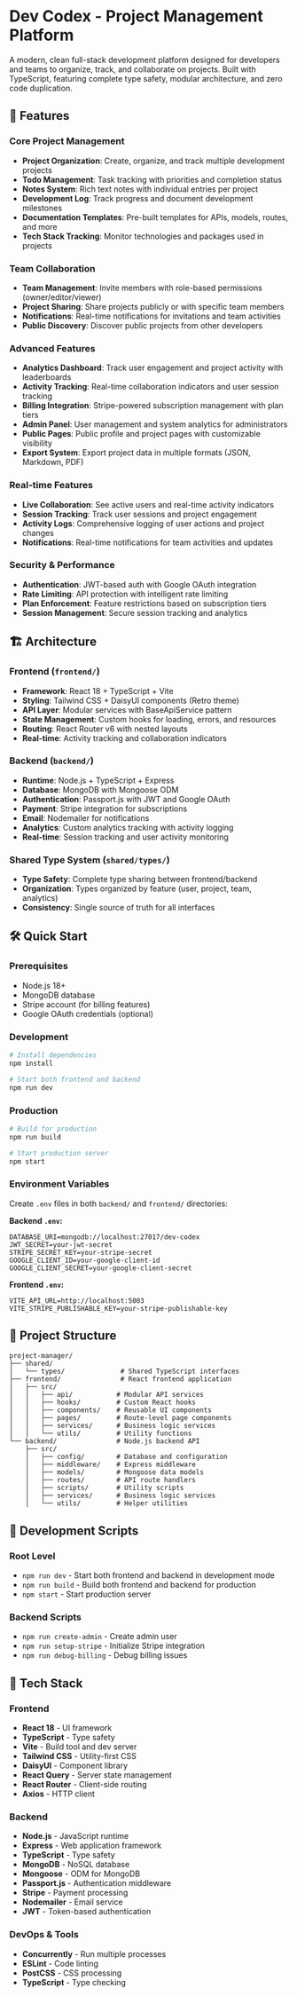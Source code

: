 # Dev Codex - Project Management Platform

A modern, clean full-stack development platform designed for developers and teams to organize, track, and collaborate on projects. Built with TypeScript, featuring complete type safety, modular architecture, and zero code duplication.

## 🚀 Features

### Core Project Management
- **Project Organization**: Create, organize, and track multiple development projects
- **Todo Management**: Task tracking with priorities and completion status  
- **Notes System**: Rich text notes with individual entries per project
- **Development Log**: Track progress and document development milestones
- **Documentation Templates**: Pre-built templates for APIs, models, routes, and more
- **Tech Stack Tracking**: Monitor technologies and packages used in projects

### Team Collaboration
- **Team Management**: Invite members with role-based permissions (owner/editor/viewer)
- **Project Sharing**: Share projects publicly or with specific team members
- **Notifications**: Real-time notifications for invitations and team activities
- **Public Discovery**: Discover public projects from other developers

### Advanced Features
- **Analytics Dashboard**: Track user engagement and project activity with leaderboards
- **Activity Tracking**: Real-time collaboration indicators and user session tracking
- **Billing Integration**: Stripe-powered subscription management with plan tiers
- **Admin Panel**: User management and system analytics for administrators
- **Public Pages**: Public profile and project pages with customizable visibility
- **Export System**: Export project data in multiple formats (JSON, Markdown, PDF)

### Real-time Features
- **Live Collaboration**: See active users and real-time activity indicators
- **Session Tracking**: Track user sessions and project engagement
- **Activity Logs**: Comprehensive logging of user actions and project changes
- **Notifications**: Real-time notifications for team activities and updates

### Security & Performance
- **Authentication**: JWT-based auth with Google OAuth integration
- **Rate Limiting**: API protection with intelligent rate limiting
- **Plan Enforcement**: Feature restrictions based on subscription tiers
- **Session Management**: Secure session tracking and analytics

## 🏗️ Architecture

### Frontend (`frontend/`)
- **Framework**: React 18 + TypeScript + Vite
- **Styling**: Tailwind CSS + DaisyUI components (Retro theme)
- **API Layer**: Modular services with BaseApiService pattern
- **State Management**: Custom hooks for loading, errors, and resources
- **Routing**: React Router v6 with nested layouts
- **Real-time**: Activity tracking and collaboration indicators

### Backend (`backend/`)
- **Runtime**: Node.js + TypeScript + Express
- **Database**: MongoDB with Mongoose ODM
- **Authentication**: Passport.js with JWT and Google OAuth
- **Payment**: Stripe integration for subscriptions
- **Email**: Nodemailer for notifications
- **Analytics**: Custom analytics tracking with activity logging
- **Real-time**: Session tracking and user activity monitoring

### Shared Type System (`shared/types/`)
- **Type Safety**: Complete type sharing between frontend/backend
- **Organization**: Types organized by feature (user, project, team, analytics)
- **Consistency**: Single source of truth for all interfaces

## 🛠️ Quick Start

### Prerequisites
- Node.js 18+
- MongoDB database
- Stripe account (for billing features)
- Google OAuth credentials (optional)

### Development
```bash
# Install dependencies
npm install

# Start both frontend and backend
npm run dev
```

### Production
```bash
# Build for production
npm run build

# Start production server
npm start
```

### Environment Variables
Create `.env` files in both `backend/` and `frontend/` directories:

**Backend `.env`:**
```env
DATABASE_URI=mongodb://localhost:27017/dev-codex
JWT_SECRET=your-jwt-secret
STRIPE_SECRET_KEY=your-stripe-secret
GOOGLE_CLIENT_ID=your-google-client-id
GOOGLE_CLIENT_SECRET=your-google-client-secret
```

**Frontend `.env`:**
```env
VITE_API_URL=http://localhost:5003
VITE_STRIPE_PUBLISHABLE_KEY=your-stripe-publishable-key
```

## 📁 Project Structure

```
project-manager/
├── shared/
│   └── types/              # Shared TypeScript interfaces
├── frontend/               # React frontend application
│   ├── src/
│   │   ├── api/           # Modular API services
│   │   ├── hooks/         # Custom React hooks
│   │   ├── components/    # Reusable UI components
│   │   ├── pages/         # Route-level page components
│   │   ├── services/      # Business logic services
│   │   └── utils/         # Utility functions
└── backend/               # Node.js backend API
    ├── src/
    │   ├── config/        # Database and configuration
    │   ├── middleware/    # Express middleware
    │   ├── models/        # Mongoose data models
    │   ├── routes/        # API route handlers
    │   ├── scripts/       # Utility scripts
    │   ├── services/      # Business logic services
    │   └── utils/         # Helper utilities
```

## 🔧 Development Scripts

### Root Level
- `npm run dev` - Start both frontend and backend in development mode
- `npm run build` - Build both frontend and backend for production
- `npm start` - Start production server

### Backend Scripts
- `npm run create-admin` - Create admin user
- `npm run setup-stripe` - Initialize Stripe integration
- `npm run debug-billing` - Debug billing issues

## 🚀 Tech Stack

### Frontend
- **React 18** - UI framework
- **TypeScript** - Type safety
- **Vite** - Build tool and dev server  
- **Tailwind CSS** - Utility-first CSS
- **DaisyUI** - Component library
- **React Query** - Server state management
- **React Router** - Client-side routing
- **Axios** - HTTP client

### Backend
- **Node.js** - JavaScript runtime
- **Express** - Web application framework
- **TypeScript** - Type safety
- **MongoDB** - NoSQL database
- **Mongoose** - ODM for MongoDB
- **Passport.js** - Authentication middleware
- **Stripe** - Payment processing
- **Nodemailer** - Email service
- **JWT** - Token-based authentication

### DevOps & Tools
- **Concurrently** - Run multiple processes
- **ESLint** - Code linting
- **PostCSS** - CSS processing
- **TypeScript** - Type checking